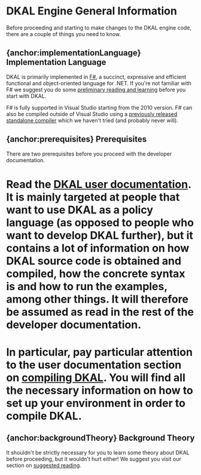 # DKAL Engine General Information

Before proceeding and starting to make changes to the DKAL engine code, there are a couple of things you need to know.

## {anchor:implementationLanguage} Implementation Language
DKAL is primarily implemented in [F#](http://www.fsharp.net/), a succinct, expressive and efficient functional and object-oriented language for .NET. If you're not familiar with F# we suggest you do some [preliminary reading and learning](http://msdn.microsoft.com/en-us/fsharp/cc835246) before you start with DKAL.

F# is fully supported in Visual Studio starting from the 2010 version. F# can also be compiled outside of Visual Studio using a [previously released standalone compiler](http://www.microsoft.com/downloads/en/details.aspx?FamilyID=effc5bc4-c3df-4172-ad1c-bc62935861c5&displaylang=en) which we haven't tried (and probably never will).

## {anchor:prerequisites} Prerequisites
There are two prerequisites before you proceed with the developer documentation.
# Read the [DKAL user documentation](UserDocumentation). It is mainly targeted at people that want to use DKAL as a policy language (as opposed to people who want to develop DKAL further), but it contains a lot of information on how DKAL source code is obtained and compiled, how the concrete syntax is and how to run the examples, among other things. It will therefore be **assumed as read** in the rest of the developer documentation.
# In particular, pay particular attention to the user documentation section on [compiling DKAL](CompilingDKAL). You will find all the necessary information on how to set up your environment in order to compile DKAL.

## {anchor:backgroundTheory} Background Theory
It shouldn't be strictly necessary for you to learn some theory about DKAL before proceeding, but it wouldn't hurt either! We suggest you visit our section on [suggested reading](SuggestedReading).
